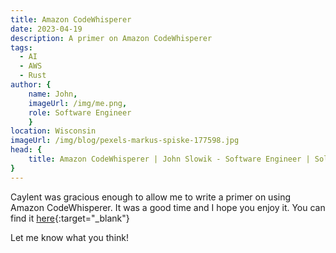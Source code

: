 ```yaml
---
title: Amazon CodeWhisperer
date: 2023-04-19
description: A primer on Amazon CodeWhisperer
tags: 
  - AI
  - AWS
  - Rust
author: { 
    name: John,
    imageUrl: /img/me.png,
    role: Software Engineer
    }
location: Wisconsin
imageUrl: /img/blog/pexels-markus-spiske-177598.jpg
head: {
    title: Amazon CodeWhisperer | John Slowik - Software Engineer | Solutions Architect,
}
---
```


Caylent was gracious enough to allow me to write a primer on using Amazon CodeWhisperer. It was a good time and I
hope you enjoy it. You can find it [here](https://caylent.com/blog/aws/amazon-codewhisperer){:target="_blank"}

Let me know what you think!
